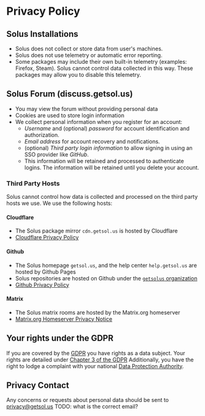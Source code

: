 # Privacy Policy

## Solus Installations

- Solus does not collect or store data from user's machines.
- Solus does not use telemetry or automatic error reporting.
- Some packages may include their own built-in telemetry (examples: Firefox, Steam). Solus cannot control data collected in this way. These packages may allow you to disable this telemetry.

## Solus Forum (discuss.getsol.us)

- You may view the forum without providing personal data
- Cookies are used to store login information
- We collect personal information when you register for an account:
  - *Username* and (optional) *password* for account identification and authorization.
  - *Email address* for account recovery and notifications.
  - (optional) *Third party login information* to allow signing in using an SSO provider like *GitHub*.
  - This information will be retained and processed to authenticate logins. The information will be retained until you delete your account.

### Third Party Hosts

Solus cannot control how data is collected and processed on the third party hosts we use. We use the following hosts:

#### Cloudflare

- The Solus package mirror `cdn.getsol.us` is hosted by Cloudflare
- [Cloudflare Privacy Policy](https://www.cloudflare.com/privacypolicy/)

#### Github

- The Solus homepage `getsol.us`, and the help center `help.getsol.us` are hosted by Github Pages
- Solus repositories are hosted on Github under the [`getsolus` organization](https://github.com/getsolus/)
- [Github Privacy Policy](https://docs.github.com/en/site-policy/privacy-policies/github-privacy-statement)

#### Matrix

- The Solus matrix rooms are hosted by the Matrix.org homeserver
- [Matrix.org Homeserver Privacy Notice](https://matrix.org/legal/privacy-notice) 


## Your rights under the GDPR

If you are covered by the [GDPR](https://gdpr.eu/) you have rights as a data subject. Your rights are detailed under [Chapter 3 of the GDPR](https://gdpr.eu/article-12-how-controllers-should-provide-personal-data-to-the-subject/) Additionally, you have the right to lodge a complaint with your national [Data Protection Authority](https://edpb.europa.eu/about-edpb/board/members_en).

## Privacy Contact

Any concerns or requests about personal data should be sent to [privacy@getsol.us](mailto:privacy@getsol.us) TODO: what is the correct email?

